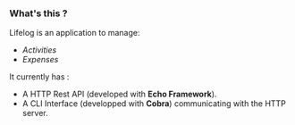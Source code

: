 ### What's this ?
Lifelog is an application to manage:

* *Activities*
* *Expenses*

It currently has :

* A HTTP Rest API (developed with **Echo Framework**).
* A CLI Interface (developped with **Cobra**) communicating with the HTTP server.
